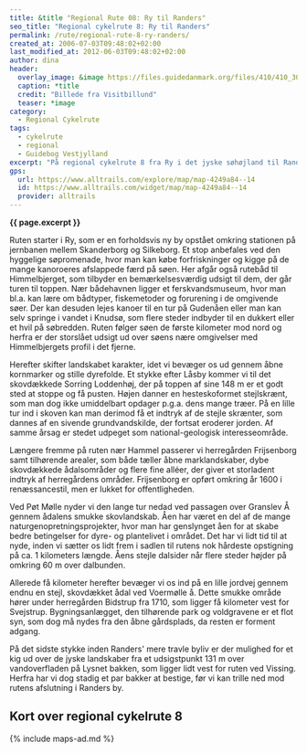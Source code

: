 ```yaml
---
title: &title "Regional Rute 08: Ry til Randers"
seo_title: "Regional cykelrute 8: Ry til Randers"
permalink: /rute/regional-rute-8-ry-randers/
created_at: 2006-07-03T09:48:02+02:00
last_modified_at: 2012-06-03T09:48:02+02:00
author: dina
header:
  overlay_image: &image https://files.guidedanmark.org/files/410/410_300746.jpg
  caption: *title
  credit: "Billede fra Visitbillund"
  teaser: *image
category:
  - Regional Cykelrute
tags:
  - cykelrute
  - regional
  - Guidebog Vestjylland
excerpt: "På regional cykelrute 8 fra Ry i det jyske søhøjland til Randers i Kronjylland oplever man mangfoldigheden i det midtjyske landskab. Ruten går flere steder gennem kuperet landskab med udsigtspunkter til flotte panoramalandskaber."
gps:
  url: https://www.alltrails.com/explore/map/map-4249a84--14
  id: https://www.alltrails.com/widget/map/map-4249a84--14
  provider: alltrails
---
```


**{{ page.excerpt }}**

Ruten starter i Ry, som er en forholdsvis ny by opstået omkring stationen på jernbanen mellem Skanderborg og Silkeborg. Et stop anbefales ved den hyggelige søpromenade, hvor man kan købe forfriskninger og kigge på de mange kanoroeres afslappede færd på søen. Her afgår også rutebåd til Himmelbjerget, som tilbyder en bemærkelsesværdig udsigt til dem, der går turen til toppen. Nær bådehavnen ligger et ferskvandsmuseum, hvor man bl.a. kan lære om bådtyper, fiskemetoder og forurening i de omgivende søer. Der kan desuden lejes kanoer til en tur på Gudenåen eller man kan selv springe i vandet i Knudsø, som flere steder indbyder til en dukkert eller et hvil på søbredden. Ruten følger søen de første kilometer mod nord og herfra er der storslået udsigt ud over søens nære omgivelser med Himmelbjergets profil i det fjerne.
 
Herefter skifter landskabet karakter, idet vi bevæger os ud gennem åbne kornmarker og stille dyrefolde. Et stykke efter Låsby kommer vi til det skovdækkede Sorring Loddenhøj, der på toppen af sine 148 m er et godt sted at stoppe og få pusten. Højen danner en hesteskoformet stejlskrænt, som man dog ikke umiddelbart opdager p.g.a. dens mange træer. På en lille tur ind i skoven kan man derimod få et indtryk af de stejle skrænter, som dannes af en sivende grundvandskilde, der fortsat eroderer jorden. Af samme årsag er stedet udpeget som national-geologisk interesseområde.
 
Længere fremme på ruten nær Hammel passerer vi herregården Frijsenborg samt tilhørende arealer, som både tæller åbne marklandskaber, dybe skovdækkede ådalsområder og flere fine alléer, der giver et storladent indtryk af herregårdens områder. Frijsenborg er opført omkring år 1600 i renæssancestil, men er lukket for offentligheden.
 
Ved Pøt Mølle nyder vi den lange tur nedad ved passagen over Granslev Å gennem ådalens smukke skovlandskab. Åen har været en del af de mange naturgenopretningsprojekter, hvor man har genslynget åen for at skabe bedre betingelser for dyre- og plantelivet i området. Det har vi lidt tid til at nyde, inden vi sætter os lidt frem i sadlen til rutens nok hårdeste opstigning på ca. 1 kilometers længde. Åens stejle dalsider når flere steder højder på omkring 60 m over dalbunden.
 
Allerede få kilometer herefter bevæger vi os ind på en lille jordvej gennem endnu en stejl, skovdækket ådal ved Voermølle å. Dette smukke område hører under herregården Bidstrup fra 1710, som ligger få kilometer vest for Svejstrup. Bygningsanlægget, den tilhørende park og voldgravene er et flot syn, som dog må nydes fra den åbne gårdsplads, da resten er forment adgang.
 
På det sidste stykke inden Randers' mere travle byliv er der mulighed for et kig ud over de jyske landskaber fra et udsigstpunkt 131 m over vandoverfladen på Lysnet bakken, som ligger lidt vest for ruten ved Vissing. Herfra har vi dog stadig et par bakker at bestige, før vi kan trille ned mod rutens afslutning i Randers by.

## Kort over regional cykelrute 8

{% include maps-ad.md %}
